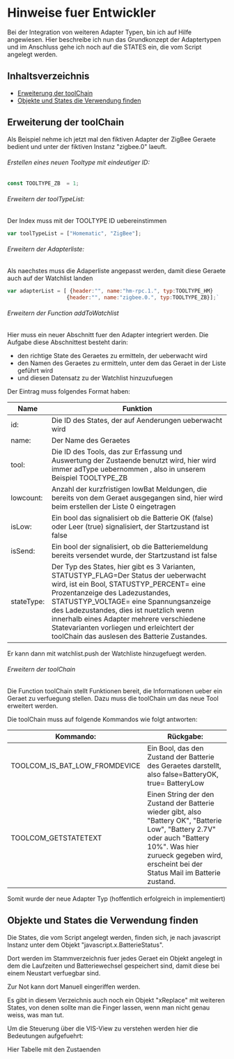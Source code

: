 

# Hinweise fuer Entwickler

Bei der Integration von weiteren Adapter Typen, bin ich auf  Hilfe angewiesen. Hier beschreibe ich nun das Grundkonzept der Adaptertypen und im Anschluss gehe ich noch auf die STATES ein, die vom Script angelegt werden.

## Inhaltsverzeichnis

- [Erweiterung der toolChain](#erweiterung-der-toochain)
- [Objekte und States die Verwendung finden](#Objekte-und-States-die-Verwendung-finden)


## Erweiterung der toolChain
Als Beispiel nehme ich jetzt mal den fiktiven Adapter der ZigBee Geraete bedient und unter der fiktiven Instanz "zigbee.0" laeuft.

###### Erstellen eines neuen Tooltype mit eindeutiger ID:
```javascript
const TOOLTYPE_ZB  = 1;
```
###### Erweitern der toolTypeList:

Der Index muss mit der TOOLTYPE ID uebereinstimmen
```javascript
var toolTypeList = ["Homematic", "ZigBee"];
```
###### Erweitern der Adapterliste:

Als naechstes muss die Adaperliste angepasst werden, damit diese Geraete auch auf der Watchlist landen
```javascript
var adapterList = [ {header:"", name:"hm-rpc.1.", typ:TOOLTYPE_HM}
​                   {header:"", name:"zigbee.0.", typ:TOOLTYPE_ZB}];`
```

###### Erweitern der Function addToWatchlist

Hier muss ein neuer Abschnitt fuer den Adapter integriert werden. Die Aufgabe diese Abschnittest besteht darin:

-  den richtige State des Geraetes zu ermitteln, der ueberwacht wird
- den Namen des Geraetes zu ermitteln, unter dem das Geraet in der Liste geführt wird
- und diesen Datensatz zu der Watchlist hinzuzufuegen



Der Eintrag muss folgendes Format haben:

| Name       | Funktion                                                     |
| ---------- | ------------------------------------------------------------ |
| id:        | Die ID des States, der auf Aenderungen ueberwacht wird       |
| name:      | Der Name des Geraetes                                        |
| tool:      | Die ID des Tools, das zur Erfassung und Auswertung der Zustaende benutzt wird, hier wird immer adType uebernommen , also in unserem Beispiel TOOLTYPE_ZB |
| lowcount:  | Anzahl der kurzfristigen lowBat Meldungen, die bereits von dem Geraet ausgegangen sind, hier wird beim erstellen der Liste 0 eingetragen |
| isLow:     | Ein bool das signalisiert ob die Batterie OK (false) oder Leer (true) signalisiert, der Startzustand ist false |
| isSend:    | Ein bool der signalisiert, ob die Batteriemeldung bereits versendet wurde, der Startzustand ist false |
| stateType: | Der Typ des States, hier gibt es 3 Varianten, STATUSTYP_FLAG=Der Status der ueberwacht wird, ist ein Bool,  STATUSTYP_PERCENT= eine Prozentanzeige des Ladezustandes,  STATUSTYP_VOLTAGE= eine Spannungsanzeige des Ladezustandes, dies ist nuetzlich wenn innerhalb eines Adapter mehrere verschiedene Statevarianten vorliegen und erleichtert der toolChain das auslesen des Batterie Zustandes. |

Er kann dann mit watchlist.push der Watchliste hinzugefuegt werden.

###### Erweitern der toolChain
Die Function toolChain stellt Funktionen bereit, die Informationen ueber ein Geraet zu verfuegung stellen. Dazu muss die toolChain um das neue Tool erweitert werden.

Die toolChain muss auf folgende Kommandos wie folgt antworten:

| Kommando:                     | Rückgabe:                                                    |
| ----------------------------- | ------------------------------------------------------------ |
| TOOLCOM_IS_BAT_LOW_FROMDEVICE | Ein Bool, das den Zustand der Batterie des Geraetes darstellt, also false=BatteryOK, true= BatteryLow |
| TOOLCOM_GETSTATETEXT          | Einen String der den Zustand der Batterie wieder gibt, also "Battery OK", "Batterie Low", "Battery 2.7V" oder auch "Battery 10%". Was hier zurueck gegeben wird, erscheint bei der Status Mail im Batterie zustand. |

Somit wurde der neue Adapter Typ (hoffentlich erfolgreich in implementiert)

## Objekte und States die Verwendung finden

Die States, die vom Script angelegt werden, finden sich, je nach  javascript Instanz unter dem Objekt "javascript.x.BatterieStatus".

Dort werden im Stammverzeichnis fuer jedes Geraet ein Objekt angelegt in dem die Laufzeiten und Batteriewechsel gespeichert sind, damit diese bei einem Neustart verfuegbar sind.

Zur Not kann dort Manuell eingeriffen werden.

Es gibt in diesem Verzeichnis auch noch ein Objekt "xReplace" mit weiteren States, von denen sollte man die Finger lassen, wenn man nicht genau weiss, was man tut.

Um die Steuerung über die VIS-View zu verstehen werden hier die Bedeutungen aufgefuehrt:



Hier Tabelle mit den Zustaenden